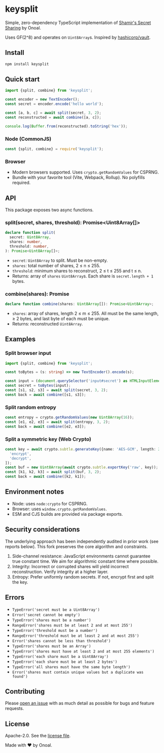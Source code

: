# keysplit

Simple, zero-dependency TypeScript implementation of [Shamir's Secret Sharing](https://en.wikipedia.org/wiki/Shamir%27s_Secret_Sharing) by Onoal.

Uses GF(2^8) and operates on `Uint8Array`s. Inspired by [hashicorp/vault](https://github.com/hashicorp/vault/tree/main/shamir).

## Install

```bash
npm install keysplit
```

## Quick start

```typescript
import {split, combine} from 'keysplit';

const encoder = new TextEncoder();
const secret = encoder.encode('hello world');

const [a, b, c] = await split(secret, 3, 2);
const reconstructed = await combine([a, c]);

console.log(Buffer.from(reconstructed).toString('hex'));
```

### Node (CommonJS)

```js
const {split, combine} = require('keysplit');
```

### Browser

- Modern browsers supported. Uses `crypto.getRandomValues` for CSPRNG.
- Bundle with your favorite tool (Vite, Webpack, Rollup). No polyfills required.

## API

This package exposes two async functions.

### split(secret, shares, threshold): Promise<Uint8Array[]>

```ts
declare function split(
  secret: Uint8Array,
  shares: number,
  threshold: number,
): Promise<Uint8Array[]>;
```

- `secret`: `Uint8Array` to split. Must be non-empty.
- `shares`: total number of shares, 2 ≤ n ≤ 255.
- `threshold`: minimum shares to reconstruct, 2 ≤ t ≤ 255 and t ≤ n.
- Returns: array of `shares` `Uint8Array`s. Each share is `secret.length + 1` bytes.

### combine(shares): Promise<Uint8Array>

```ts
declare function combine(shares: Uint8Array[]): Promise<Uint8Array>;
```

- `shares`: array of shares, length 2 ≤ m ≤ 255. All must be the same length, ≥ 2 bytes, and last byte of each must be unique.
- Returns: reconstructed `Uint8Array`.

## Examples

### Split browser input

```ts
import {split, combine} from 'keysplit';

const toBytes = (s: string) => new TextEncoder().encode(s);

const input = (document.querySelector('input#secret') as HTMLInputElement).value.normalize('NFKC');
const secret = toBytes(input);
const [s1, s2, s3] = await split(secret, 3, 2);
const back = await combine([s1, s3]);
```

### Split random entropy

```ts
const entropy = crypto.getRandomValues(new Uint8Array(16));
const [e1, e2, e3] = await split(entropy, 3, 2);
const back = await combine([e2, e3]);
```

### Split a symmetric key (Web Crypto)

```ts
const key = await crypto.subtle.generateKey({name: 'AES-GCM', length: 256}, true, [
  'encrypt',
  'decrypt',
]);
const buf = new Uint8Array(await crypto.subtle.exportKey('raw', key));
const [k1, k2, k3] = await split(buf, 3, 2);
const back = await combine([k2, k1]);
```

## Environment notes

- Node: uses `node:crypto` for CSPRNG.
- Browser: uses `window.crypto.getRandomValues`.
- ESM and CJS builds are provided via package exports.

## Security considerations

The underlying approach has been independently audited in prior work (see reports below). This fork preserves the core algorithm and constraints.

1. Side-channel resistance: JavaScript environments cannot guarantee true constant time. We aim for algorithmic constant time where possible.
2. Integrity: Incorrect or corrupted shares will yield incorrect reconstruction. Verify integrity at a higher layer.
3. Entropy: Prefer uniformly random secrets. If not, encrypt first and split the key.

## Errors

- `TypeError('secret must be a Uint8Array')`
- `Error('secret cannot be empty')`
- `TypeError('shares must be a number')`
- `RangeError('shares must be at least 2 and at most 255')`
- `TypeError('threshold must be a number')`
- `RangeError('threshold must be at least 2 and at most 255')`
- `Error('shares cannot be less than threshold')`
- `TypeError('shares must be an Array')`
- `TypeError('shares must have at least 2 and at most 255 elements')`
- `TypeError('each share must be a Uint8Array')`
- `TypeError('each share must be at least 2 bytes')`
- `TypeError('all shares must have the same byte length')`
- `Error('shares must contain unique values but a duplicate was found')`

## Contributing

Please [open an issue](https://github.com/onoal/Onoal-KeySplit/issues/new) with as much detail as possible for bugs and feature requests.

## License

Apache-2.0. See the [license file](LICENSE).

Made with ❤️ by Onoal.
